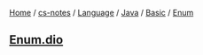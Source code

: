 [Home](https://mengxianbin.github.io) /
[cs-notes](https://mengxianbin.github.io/cs-notes/site) /
[Language](https://mengxianbin.github.io/cs-notes/site/Language) /
[Java](https://mengxianbin.github.io/cs-notes/site/Language/Java) /
[Basic](https://mengxianbin.github.io/cs-notes/site/Language/Java/Basic) /
[Enum](https://mengxianbin.github.io/cs-notes/site/Language/Java/Basic/Enum)

## [Enum.dio](https://mengxianbin.github.io/cs-notes/site/Language/Java/Basic/Enum/Enum.dio)
